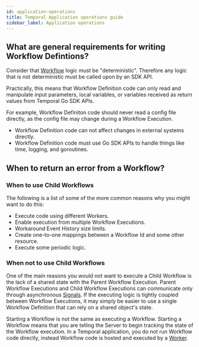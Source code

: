 ```yaml
---
id: application-operations
title: Temporal Application operations guide
sidebar_label: Application operations
---
```



## What are general requirements for writing Workflow Defintions?

Consider that [Workflow](/docs/concepts-new/introduction#what-is-a-workflow) logic must be "deterministic".
  Therefore any logic that is not deterministic must be called upon by an SDK API.


Practically, this means that Workflow Definition code can only read and manipulate input parameters, local variables, or variables received as return values from Temporal Go SDK APIs.

For example, Workflow Definiton code should never read a config file directly, as the config file may change during a Workflow Execution.

- Workflow Definition code can not affect changes in external systems directly.
- Workflow Definition code must use Go SDK APIs to handle things like time, logging, and goroutines.

## When to return an error from a Workflow?


### When to use Child Workflows

The following is a list of some of the more common reasons why you might want to do this:

- Execute code using different Workers.
- Enable execution from multiple Workflow Executions.
- Workaround Event History size limits.
- Create one-to-one mappings between a Workflow Id and some other resource.
- Execute some periodic logic.

### When not to use Child Workflows

One of the main reasons you would not want to execute a Child Workflow is the lack of a shared state with the Parent Workflow Execution.
Parent Workflow Executions and Child Workflow Executions can communicate only through asynchronous [Signals](/docs/go/signals).
If the executing logic is tightly coupled between Workflow Executions, it may simply be easier to use a single Workflow Definition that can rely on a shared object's state.



Starting a Workflow is not the same as executing a Workflow.
Starting a Workflow means that you are telling the Server to begin tracking the state of the Workflow execution.
In a Temporal application, you do not run Workflow code directly, instead Workflow code is hosted and executed by a [Worker](/docs/go/workers).
